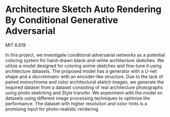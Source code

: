 # Architecture Sketch Auto Rendering By Conditional Generative Adversarial
MIT 6.819

In this project, we investigate conditional adversarial networks as a potential coloring system for hand-drawn black-and-white architecture sketches. We utilize a model designed for coloring anime sketches and fine-tune it using architecture datasets. The proposed model has a generator with a U-net shape and a discriminator with an encoder-like structure. Due to the lack of paired monochrome and color architectural sketch images, we generate the required dataset from a dataset consisting of real architecture photographs using photo sketching and Style transfer. We experiment with the model on datasets using different image processing techniques to optimize the performance. The dataset with higher resolution and color hints is a promising input for photo-realistic rendering.
